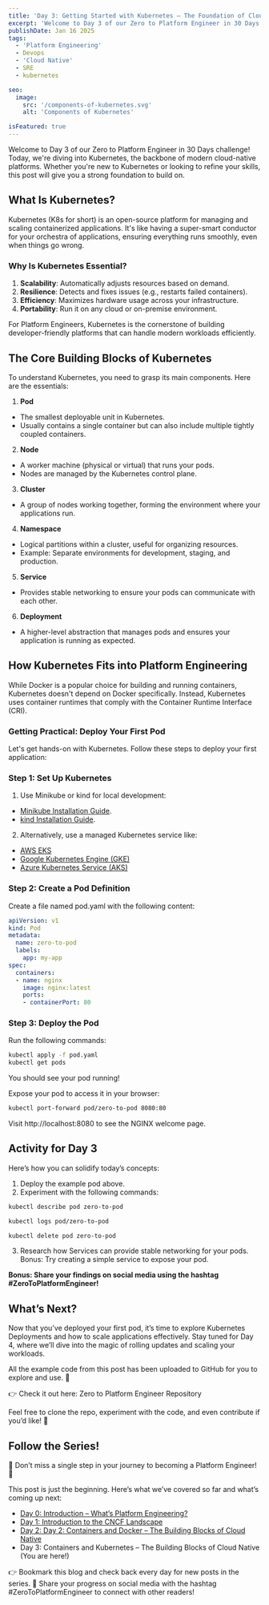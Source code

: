 ```yaml
---
title: 'Day 3: Getting Started with Kubernetes – The Foundation of Cloud Native'
excerpt: 'Welcome to Day 3 of our Zero to Platform Engineer in 30 Days challenge! Today, we’re diving into Kubernetes, the backbone of modern cloud-native platforms. Whether you’re new to Kubernetes or looking to refine your skills, this post will give you a strong foundation to build on.'
publishDate: Jan 16 2025
tags:
  - 'Platform Engineering'
  - Devops
  - 'Cloud Native'
  - SRE
  - kubernetes

seo:
  image:
    src: '/components-of-kubernetes.svg'
    alt: 'Components of Kubernetes'

isFeatured: true
---
```


Welcome to Day 3 of our Zero to Platform Engineer in 30 Days challenge! Today, we're diving into Kubernetes, the backbone of modern cloud-native platforms. Whether you're new to Kubernetes or looking to refine your skills, this post will give you a strong foundation to build on.

## What Is Kubernetes?

Kubernetes (K8s for short) is an open-source platform for managing and scaling containerized applications. It's like having a super-smart conductor for your orchestra of applications, ensuring everything runs smoothly, even when things go wrong.

### Why Is Kubernetes Essential?

1.	**Scalability**: Automatically adjusts resources based on demand.
2.	**Resilience**: Detects and fixes issues (e.g., restarts failed containers).
3.	**Efficiency**: Maximizes hardware usage across your infrastructure.
4.	**Portability**: Run it on any cloud or on-premise environment.

For Platform Engineers, Kubernetes is the cornerstone of building developer-friendly platforms that can handle modern workloads efficiently.

## The Core Building Blocks of Kubernetes

To understand Kubernetes, you need to grasp its main components. Here are the essentials:

1. **Pod**
* The smallest deployable unit in Kubernetes.
* Usually contains a single container but can also include multiple tightly coupled containers.
2. **Node**
* A worker machine (physical or virtual) that runs your pods.
* Nodes are managed by the Kubernetes control plane.
3.	**Cluster**
* A group of nodes working together, forming the environment where your applications run.
4.	**Namespace**
* Logical partitions within a cluster, useful for organizing resources.
* Example: Separate environments for development, staging, and production.
5.	**Service**
* Provides stable networking to ensure your pods can communicate with each other.
6.	**Deployment**
* A higher-level abstraction that manages pods and ensures your application is running as expected.

## How Kubernetes Fits into Platform Engineering

While Docker is a popular choice for building and running containers, Kubernetes doesn't depend on Docker specifically. Instead, Kubernetes uses container runtimes that comply with the Container Runtime Interface (CRI).

### Getting Practical: Deploy Your First Pod

Let's get hands-on with Kubernetes. Follow these steps to deploy your first application:

### Step 1: Set Up Kubernetes
1.	Use Minikube or kind for local development: 
  * [Minikube Installation Guide](https://minikube.sigs.k8s.io/docs/start/).
  * [kind Installation Guide](https://kind.sigs.k8s.io/docs/user/quick-start/).
2.	Alternatively, use a managed Kubernetes service like:
* [AWS EKS](https://aws.amazon.com/eks/)
* [Google Kubernetes Engine (GKE)](https://cloud.google.com/kubernetes-engine)
* [Azure Kubernetes Service (AKS)](https://azure.microsoft.com/en-us/products/kubernetes-service)

### Step 2: Create a Pod Definition

Create a file named pod.yaml with the following content:

```yaml
apiVersion: v1
kind: Pod
metadata:
  name: zero-to-pod
  labels:
    app: my-app
spec:
  containers:
  - name: nginx
    image: nginx:latest
    ports:
    - containerPort: 80
```

### Step 3: Deploy the Pod

Run the following commands:

```bash
kubectl apply -f pod.yaml
kubectl get pods
```
You should see your pod running!

Expose your pod to access it in your browser:

```bash
kubectl port-forward pod/zero-to-pod 8080:80
```

Visit http://localhost:8080 to see the NGINX welcome page.

## Activity for Day 3

Here’s how you can solidify today’s concepts:
1.	Deploy the example pod above.
2.	Experiment with the following commands:
```bash
kubectl describe pod zero-to-pod
```
```bash
kubectl logs pod/zero-to-pod
```
```bash
kubectl delete pod zero-to-pod
```
3.	Research how Services can provide stable networking for your pods. Bonus: Try creating a simple service to expose your pod.

**Bonus: Share your findings on social media using the hashtag #ZeroToPlatformEngineer!**

## What’s Next?

Now that you’ve deployed your first pod, it’s time to explore Kubernetes Deployments and how to scale applications effectively. Stay tuned for Day 4, where we’ll dive into the magic of rolling updates and scaling your workloads.


All the example code from this post has been uploaded to GitHub for you to explore and use. 🎉

👉 Check it out here: Zero to Platform Engineer Repository

Feel free to clone the repo, experiment with the code, and even contribute if you’d like! 🚀


## Follow the Series!

🎉 Don’t miss a single step in your journey to becoming a Platform Engineer! 🎉

This post is just the beginning. Here’s what we’ve covered so far and what’s coming up next:

* [Day 0: Introduction – What’s Platform Engineering?](https://parraletz.space/blog/00-0-to-platform-eng-intro/)
* [Day 1: Introduction to the CNCF Landscape](https://parraletz.space/blog/01-0-to-platform-eng-day1/)
* [Day 2: Day 2: Containers and Docker – The Building Blocks of Cloud Native](https://parraletz.space/blog/02-0-to-platform-eng-day2/)
* Day 3: Containers and Kubernetes – The Building Blocks of Cloud Native (You are here!)
 
👉 Bookmark this blog and check back every day for new posts in the series.
📣 Share your progress on social media with the hashtag #ZeroToPlatformEngineer to connect with other readers!